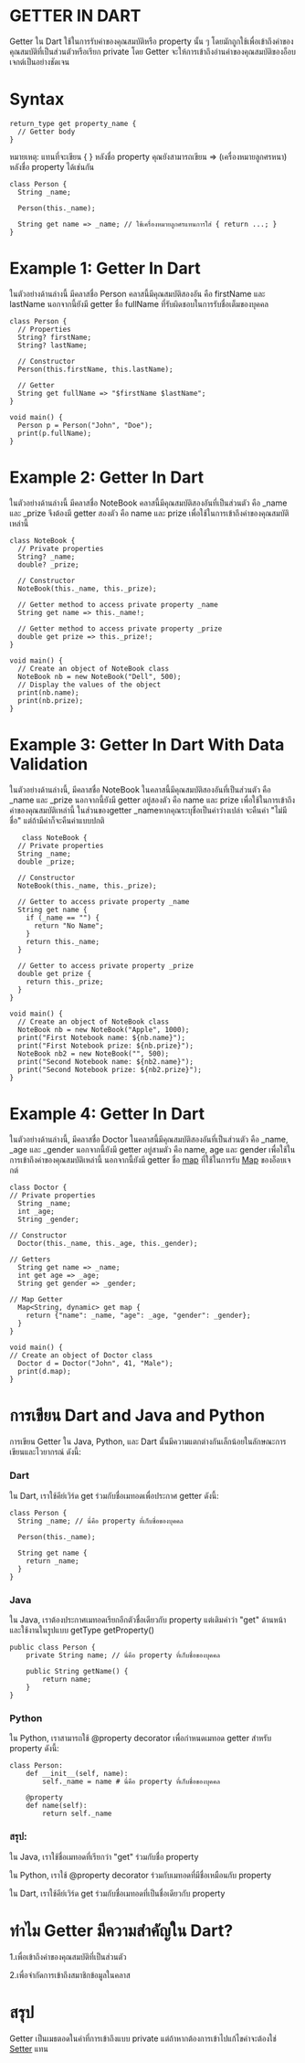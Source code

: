 
# GETTER IN DART
Getter ใน Dart ใช้ในการรับค่าของคุณสมบัติหรือ property นั้น ๆ โดยมักถูกใช้เพื่อเข้าถึงค่าของคุณสมบัติที่เป็นส่วนตัวหรือเรียก private  โดย Getter จะให้การเข้าถึงอ่านค่าของคุณสมบัติของอ็อบเจกต์เป็นอย่างชัดเจน
# Syntax
```
return_type get property_name {
  // Getter body
}
```
หมายเหตุ: แทนที่จะเขียน { } หลังชื่อ property คุณยังสามารถเขียน => (เครื่องหมายลูกศรหนา) หลังชื่อ property ได้เช่นกัน
```
class Person {
  String _name;
  
  Person(this._name);
  
  String get name => _name; // ใช้เครื่องหมายลูกศรแทนการใส่ { return ...; }
}
```
# Example 1: Getter In Dart
ในตัวอย่างด้านล่างนี้ มีคลาสชื่อ Person คลาสนี้มีคุณสมบัติสองอัน คือ firstName และ lastName นอกจากนี้ยังมี getter ชื่อ fullName ที่รับผิดชอบในการรับชื่อเต็มของบุคคล
```
class Person {
  // Properties
  String? firstName;
  String? lastName;

  // Constructor
  Person(this.firstName, this.lastName);

  // Getter
  String get fullName => "$firstName $lastName";
}

void main() {
  Person p = Person("John", "Doe");
  print(p.fullName);
}
```

# Example 2: Getter In Dart

ในตัวอย่างด้านล่างนี้ มีคลาสชื่อ NoteBook คลาสนี้มีคุณสมบัติสองอันที่เป็นส่วนตัว คือ _name และ _prize จึงต้องมี getter สองตัว คือ name และ prize เพื่อใช้ในการเข้าถึงค่าของคุณสมบัติเหล่านี้
```
class NoteBook {
  // Private properties
  String? _name;
  double? _prize;

  // Constructor
  NoteBook(this._name, this._prize);

  // Getter method to access private property _name
  String get name => this._name!;

  // Getter method to access private property _prize
  double get prize => this._prize!;
}

void main() {
  // Create an object of NoteBook class
  NoteBook nb = new NoteBook("Dell", 500);
  // Display the values of the object
  print(nb.name);
  print(nb.prize);
}
```

# Example 3: Getter In Dart With Data Validation

ในตัวอย่างด้านล่างนี้, มีคลาสชื่อ NoteBook ในคลาสนี้มีคุณสมบัติสองอันที่เป็นส่วนตัว คือ _name และ _prize นอกจากนี้ยังมี getter อยู่สองตัว คือ name และ prize เพื่อใช้ในการเข้าถึงค่าของคุณสมบัติเหล่านี้ ในส่วนของgetter _nameหากคุณระบุชื่อเป็นค่าว่างเปล่า จะคืนค่า "ไม่มีชื่อ" แต่ถ้ามีค่าก็จะคืนค่าแบบปกติ
```
   class NoteBook {
  // Private properties
  String _name;
  double _prize;

  // Constructor
  NoteBook(this._name, this._prize);

  // Getter to access private property _name
  String get name {
    if (_name == "") {
      return "No Name";
    }
    return this._name;
  }

  // Getter to access private property _prize
  double get prize {
    return this._prize;
  }
}

void main() {
  // Create an object of NoteBook class
  NoteBook nb = new NoteBook("Apple", 1000);
  print("First Notebook name: ${nb.name}");
  print("First Notebook prize: ${nb.prize}");
  NoteBook nb2 = new NoteBook("", 500);
  print("Second Notebook name: ${nb2.name}");
  print("Second Notebook prize: ${nb2.prize}");
}
```
# Example 4: Getter In Dart

ในตัวอย่างด้านล่างนี้, มีคลาสชื่อ Doctor ในคลาสนี้มีคุณสมบัติสองอันที่เป็นส่วนตัว คือ _name, _age และ _gender นอกจากนี้ยังมี getter อยู่สามตัว คือ name, age และ gender เพื่อใช้ในการเข้าถึงค่าของคุณสมบัติเหล่านี้ นอกจากนี้ยังมี getter ชื่อ [map](https://github.com/soonklang/dart-tutorial/blob/main/4.%20Collections%20In%20Dart/Map%20in%20Dart.md) ที่ใช้ในการรับ [Map](https://github.com/soonklang/dart-tutorial/blob/main/4.%20Collections%20In%20Dart/Map%20in%20Dart.md) ของอ็อบเจกต์
```
class Doctor {
// Private properties
  String _name;
  int _age;
  String _gender;

// Constructor
  Doctor(this._name, this._age, this._gender);

// Getters
  String get name => _name;
  int get age => _age;
  String get gender => _gender;

// Map Getter
  Map<String, dynamic> get map {
    return {"name": _name, "age": _age, "gender": _gender};
  }
}

void main() {
// Create an object of Doctor class
  Doctor d = Doctor("John", 41, "Male");
  print(d.map);
}
```
# การเขียน Dart and Java and Python
การเขียน Getter ใน Java, Python, และ Dart นั้นมีความแตกต่างกันเล็กน้อยในลักษณะการเขียนและไวยากรณ์ ดังนี้:

### Dart
ใน Dart, เราใช้คีย์เวิร์ด get ร่วมกับชื่อเมทอดเพื่อประกาศ getter ดังนี้:
```
class Person {
  String _name; // นี่คือ property ที่เก็บชื่อของบุคคล

  Person(this._name);

  String get name {
    return _name;
  }
}

```
### Java
ใน Java, เราต้องประกาศเมทอดเรียกอีกตัวชื่อเดียวกับ property แต่เติมคำว่า "get" ด้านหน้า และใช้งานในรูปแบบ getType getProperty()
```
public class Person {
    private String name; // นี่คือ property ที่เก็บชื่อของบุคคล

    public String getName() {
        return name;
    }
}
```
### Python
ใน Python, เราสามารถใช้ @property decorator เพื่อกำหนดเมทอด getter สำหรับ property ดังนี้:
```
class Person:
    def __init__(self, name):
        self._name = name # นี่คือ property ที่เก็บชื่อของบุคคล

    @property
    def name(self):
        return self._name

```

### สรุป:

ใน Java, เราใช้ชื่อเมทอดที่เรียกว่า "get" ร่วมกับชื่อ property

ใน Python, เราใช้ @property decorator ร่วมกับเมทอดที่มีชื่อเหมือนกับ property

ใน Dart, เราใช้คีย์เวิร์ด get ร่วมกับชื่อเมทอดที่เป็นชื่อเดียวกับ property

# ทำไม Getter มีความสำคัญใน Dart?

1.เพื่อเข้าถึงค่าของคุณสมบัติที่เป็นส่วนตัว

2.เพื่อจำกัดการเข้าถึงสมาชิกข้อมูลในคลาส

# สรุป
Getter เป็นเมธตอดในค่าที่การเข้าถึงแบบ private แต่ถ้าหากต้องการเข้าไปแก้ไขค่าจะต้องใช่ [Setter](https://github.com/soonklang/dart-tutorial/blob/main/6.%20OOP%20In%20Dart/setter%20in%20Dart.md) แทน
